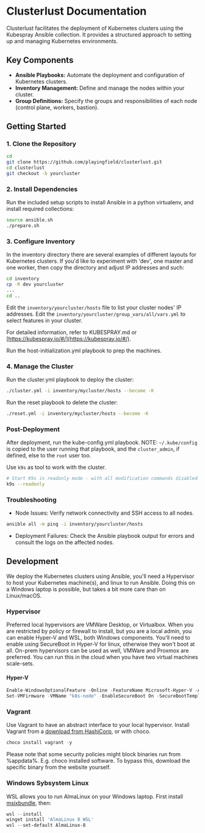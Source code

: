 # Clusterlust Documentation

Clusterlust facilitates the deployment of Kubernetes clusters using the Kubespray Ansible collection. It provides a structured approach to setting up and managing Kubernetes environments.

## Key Components

- **Ansible Playbooks:** Automate the deployment and configuration of Kubernetes clusters.
- **Inventory Management:** Define and manage the nodes within your cluster.
- **Group Definitions:** Specify the groups and responsibilities of each node (control plane, workers, bastion).

## Getting Started

### 1. Clone the Repository
```bash
cd
git clone https://github.com/playingfield/clusterlust.git
cd clusterlust
git checkout -b yourcluster
```

### 2. Install Dependencies

Run the included setup scripts to install Ansible in a python virtualenv, and install required collections:

```bash
source ansible.sh
./prepare.sh
```
### 3. Configure Inventory

In the inventory directory there are several examples of different layouts for Kubernetes clusters.
If you'd like to experiment with 'dev', one master and one worker, then copy the directory and adjust IP addresses and such:

```bash
cd inventory
cp -R dev yourcluster
...
cd ..
```

Edit the `inventory/yourcluster/hosts` file to list your cluster nodes' IP addresses.
Edit the `inventory/yourcluster/group_vars/all/vars.yml` to select features in your cluster.

For detailed information, refer to KUBESPRAY.md or [https://kubespray.io/#/](https://kubespray.io/#/).

Run the host-initialization.yml playbook to prep the machines.

### 4. Manage the Cluster

Run the cluster.yml playbook to deploy the cluster:

```bash
./cluster.yml -i inventory/mycluster/hosts --become -K
```

Run the reset playbook to delete the cluster:

```bash
./reset.yml -i inventory/mycluster/hosts --become -K
```

### Post-Deployment

After deployment, run the kube-config.yml playbook.
NOTE: `~/.kube/config` is copied to the user running that playbook, and the `cluster_admin`, if defined, else to the `root` user too.

Use `k9s` as tool to work with the cluster.
```bash
# Start K9s in readonly mode - with all modification commands disabled
k9s --readonly
```

### Troubleshooting
- Node Issues: Verify network connectivity and SSH access to all nodes.
```bash
ansible all -m ping -i inventory/yourcluster/hosts
```

- Deployment Failures: Check the Ansible playbook output for errors and consult the logs on the affected nodes.

## Development

We deploy the Kubernetes clusters using Ansible, you'll need a Hypervisor to host your Kubernetes machine(s), and linux to run Ansible.
Doing this on a Windows laptop is possible, but takes a bit more care than on Linux/macOS.

### Hypervisor
Preferred local hypervisors are VMWare Desktop, or Virtualbox. When you are restricted by policy or firewall to install, but you are a local admin, you can enable Hyper-V and WSL, both Windows components. You'll need to enable using SecureBoot in Hyper-V for linux, otherwise they won't boot at all. On-prem hypervisors can be used as well, VMWare and Proxmox are preferred.
You can run this in the cloud when you have two virtual machines scale-sets.

#### Hyper-V
```PowerShell
Enable-WindowsOptionalFeature -Online -FeatureName Microsoft-Hyper-V -All
Set-VMFirmware -VMName "k8s-node" -EnableSecureBoot On -SecureBootTemplate "MicrosoftUEFICertificateAuthority"
```

### Vagrant

Use Vagrant to have an abstract interface to your local hypervisor. Install Vagrant from a [download from HashiCorp](https://developer.hashicorp.com/vagrant/downloads), or with choco.

```PowerShell
choco install vagrant -y
```

Please note that some security policies might block binaries run from %appdata%. E.g. choco installed software.  To bypass this, download the specific binary from the website yourself.

### Windows Sybsystem Linux

WSL allows you to run AlmaLinux on your Windows laptop. First install [msixbundle](https://github.com/microsoft/winget-cli/releases/tag/v1.3.1741), then:

```PowerShell
wsl --install
winget install 'AlmaLinux 8 WSL'
wsl --set-default AlmaLinux-8
```

###
